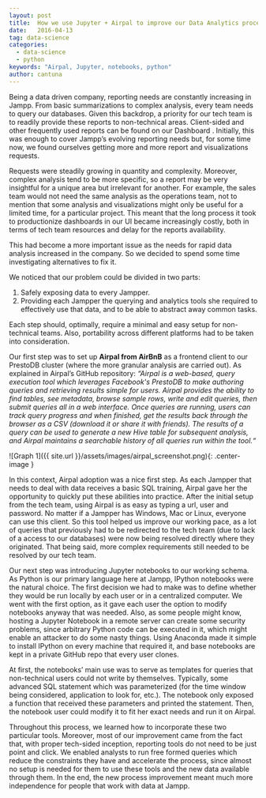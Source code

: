 ```yaml
---
layout: post
title:  How we use Jupyter + Airpal to improve our Data Analytics processes
date:   2016-04-13
tag: data-science
categories:
  - data-science
  - python
keywords: "Airpal, Jupyter, notebooks, python"
author: cantuna
---
```


<!--excerpt.start-->
Being a data driven company, reporting needs are constantly increasing in Jampp. From basic summarizations to complex analysis, every team needs to query our databases. Given this backdrop, a priority for our tech team is to readily provide these reports to non-technical areas. Client-sided and other frequently used reports can be found on our Dashboard . Initially, this was enough to cover Jampp’s evolving reporting needs but, for some time now, we found ourselves getting more and more report and visualizations requests.
<!--excerpt.end-->

Requests were steadily growing in quantity and complexity. Moreover, complex analysis tend to be more specific, so a report may be very insightful for a unique area but irrelevant for another. For example, the sales team would not need the same analysis as the operations team, not to mention that some analysis and visualizations might only be useful for a limited time, for a particular project. This meant that the long process it took to productionize dashboards in our UI became increasingly costly, both in terms of tech team resources and delay for the reports availability.

This had become a more important issue as the needs for rapid data analysis increased in the company. So we decided to spend some time investigating alternatives to fix it.

We noticed that our problem could be divided in two parts:

 1. Safely exposing data to every Jampper.
 2. Providing each Jampper the querying and analytics tools she required to effectively use that data, and to be able to abstract away common tasks.

Each step should, optimally, require a minimal and easy setup for non-technical teams. Also, portability across different platforms had to be taken into consideration.

Our first step was to set up **Airpal from AirBnB** as a frontend client to our PrestoDB cluster (where the more granular analysis are carried out).
As explained in Airpal’s GitHub repository:
*“Airpal is a web-based, query execution tool which leverages Facebook's PrestoDB to make authoring queries and retrieving results simple for users. Airpal provides the ability to find tables, see metadata, browse sample rows, write and edit queries, then submit queries all in a web interface. Once queries are running, users can track query progress and when finished, get the results back through the browser as a CSV (download it or share it with friends). The results of a query can be used to generate a new Hive table for subsequent analysis, and Airpal maintains a searchable history of all queries run within the tool.“*

![Graph 1]({{ site.url }}/assets/images/airpal_screenshot.png){: .center-image }


In this context, Airpal adoption was a nice first step. As each Jampper that needs to deal with data receives a basic SQL training, Airpal gave her the opportunity to quickly put these abilities into practice. After the initial setup from the tech team, using Airpal is as easy as typing a url, user and password. No matter if a Jampper has Windows, Mac or Linux, everyone can use this client. So this tool helped us improve our working pace, as a lot of queries that previously had to be redirected to the tech team (due to lack of a access to our databases) were now being resolved directly where they originated. That being said, more complex requirements still needed to be resolved by our tech team.

Our next step was introducing Jupyter notebooks to our working schema. As Python is our primary language here at Jampp, IPython notebooks were the natural choice. The first decision we had to make was to define whether they would be run locally by each user or in a centralized computer. We went with the first option, as it gave each user the option to modify notebooks anyway that was needed. Also, as some people might know, hosting a Jupyter Notebook in a remote server can create some security problems, since arbitrary Python code can be executed in it, which might enable an attacker to do some nasty things. Using Anaconda made it simple to install IPython on every machine that required it, and base notebooks are kept in a private GitHub repo that every user clones.

At first, the notebooks’ main use was to serve as templates for queries that non-technical users could not write by themselves. Typically, some advanced SQL statement which was parameterized (for the time window being considered, application to look for, etc.). The notebook only exposed a function that received these parameters and printed the statement. Then, the notebook user could modify it to fit her exact needs and run it on Airpal.

Throughout this process, we learned how to incorporate these two particular tools. Moreover, most of our improvement came from the fact that, with proper tech-sided inception, reporting tools do not need to be just point and click. We enabled analysts to run free formed queries which reduce the constraints they have and accelerate the process, since almost no setup is needed for them to use these tools and the new data available through them. In the end, the new process improvement meant much more independence for people that work with data at Jampp.
